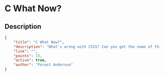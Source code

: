 # C What Now?

## Description

```json
{
    "title": "C What Now?",
    "description": "What's wrong with CSIS? Can you get the name of this episode?\nFlag format flag{NAME_UPPER_NO_SYMBOLS}",
    "link": "",
    "points": 15,
    "active": true,
    "author": "Forest Anderson"
}
```
